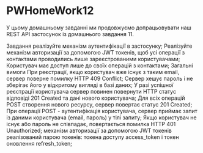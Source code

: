 # PWHomeWork12

У цьому домашньому завданні ми продовжуємо допрацьовувати наш REST API застосунок із домашнього завдання 11.

Завдання
реалізуйте механізм аутентифікації в застосунку;
Реалізуйте механізм авторизації за допомогою JWT токенів, щоб усі операції з контактами проводились лише зареєстрованими користувачами;
Користувач має доступ лише до своїх операцій з контактами;
Загальні вимоги
При реєстрації, якщо користувач вже існує з таким email, сервер поверне помилку HTTP 409 Conflict;
Сервер хешує пароль і не зберігає його у відкритому вигляді в базі даних;
У разі успішної реєстрації користувача сервер повинен повернути HTTP статус відповіді 201 Created та дані нового користувача;
Для всіх операцій POST створення нового ресурсу, сервер повертає статус 201 Created;
При операції POST - аутентифікація користувача, сервер приймає запит із даними користувача (email, пароль) у тілі запиту;
Якщо користувач не існує або пароль не співпадає, повертається помилка HTTP 401 Unauthorized;
механізм авторизації за допомогою JWT токенів реалізований парою токенів: токена доступу access_token і токен оновлення refresh_token;
